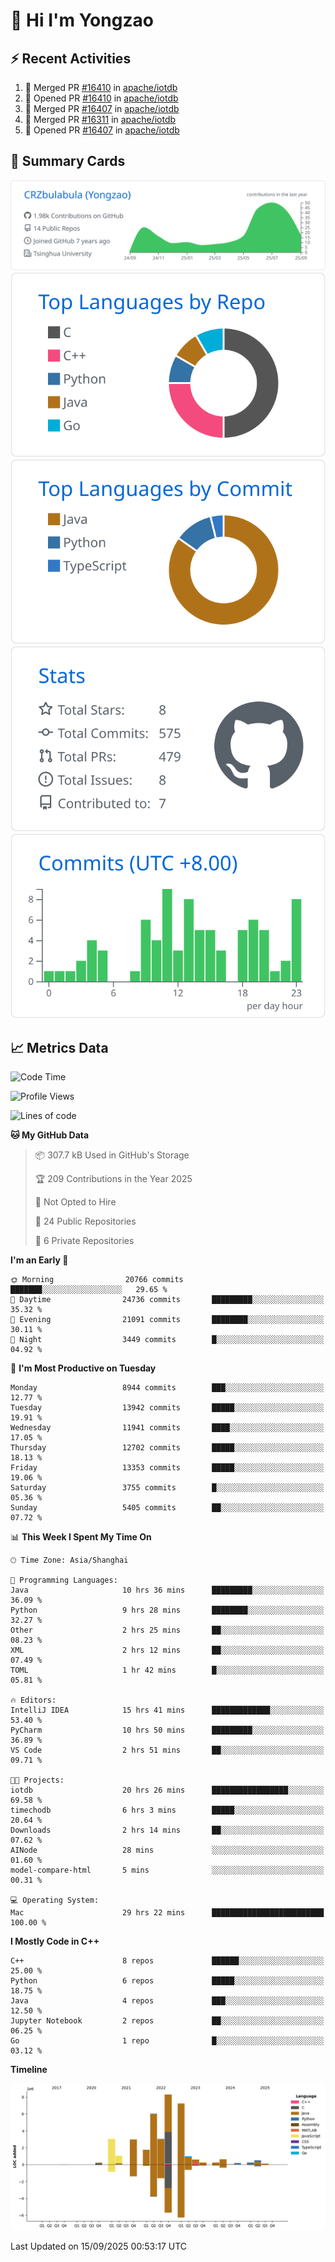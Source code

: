 # 👋 Hi I'm Yongzao

## ⚡ Recent Activities
<!--START_SECTION:activity-->
1. 🎉 Merged PR [#16410](https://github.com/apache/iotdb/pull/16410) in [apache/iotdb](https://github.com/apache/iotdb)
2. 💪 Opened PR [#16410](https://github.com/apache/iotdb/pull/16410) in [apache/iotdb](https://github.com/apache/iotdb)
3. 🎉 Merged PR [#16407](https://github.com/apache/iotdb/pull/16407) in [apache/iotdb](https://github.com/apache/iotdb)
4. 🎉 Merged PR [#16311](https://github.com/apache/iotdb/pull/16311) in [apache/iotdb](https://github.com/apache/iotdb)
5. 💪 Opened PR [#16407](https://github.com/apache/iotdb/pull/16407) in [apache/iotdb](https://github.com/apache/iotdb)
<!--END_SECTION:activity-->

## 🎑 Summary Cards

[![](https://raw.githubusercontent.com/CRZbulabula/CRZbulabula/main/profile-summary-card-output/github/0-profile-details.svg)](https://github.com/vn7n24fzkq/github-profile-summary-cards)
[![](https://raw.githubusercontent.com/CRZbulabula/CRZbulabula/main/profile-summary-card-output/github/1-repos-per-language.svg)](https://github.com/vn7n24fzkq/github-profile-summary-cards) [![](https://raw.githubusercontent.com/CRZbulabula/CRZbulabula/main/profile-summary-card-output/github/2-most-commit-language.svg)](https://github.com/vn7n24fzkq/github-profile-summary-cards)
[![](https://raw.githubusercontent.com/CRZbulabula/CRZbulabula/main/profile-summary-card-output/github/3-stats.svg)](https://github.com/vn7n24fzkq/github-profile-summary-cards) [![](https://raw.githubusercontent.com/CRZbulabula/CRZbulabula/main/profile-summary-card-output/github/4-productive-time.svg)](https://github.com/vn7n24fzkq/github-profile-summary-cards)

## 📈 Metrics Data

<!--START_SECTION:waka-->
![Code Time](http://img.shields.io/badge/Code%20Time-1%2C207%20hrs%2015%20mins-blue)

![Profile Views](http://img.shields.io/badge/Profile%20Views-0-blue)

![Lines of code](https://img.shields.io/badge/From%20Hello%20World%20I%27ve%20Written-37.2%20million%20lines%20of%20code-blue)

**🐱 My GitHub Data** 

> 📦 307.7 kB Used in GitHub's Storage 
 > 
> 🏆 209 Contributions in the Year 2025
 > 
> 🚫 Not Opted to Hire
 > 
> 📜 24 Public Repositories 
 > 
> 🔑 6 Private Repositories 
 > 
**I'm an Early 🐤** 

```text
🌞 Morning                20766 commits       ███████░░░░░░░░░░░░░░░░░░   29.65 % 
🌆 Daytime                24736 commits       █████████░░░░░░░░░░░░░░░░   35.32 % 
🌃 Evening                21091 commits       ████████░░░░░░░░░░░░░░░░░   30.11 % 
🌙 Night                  3449 commits        █░░░░░░░░░░░░░░░░░░░░░░░░   04.92 % 
```
📅 **I'm Most Productive on Tuesday** 

```text
Monday                   8944 commits        ███░░░░░░░░░░░░░░░░░░░░░░   12.77 % 
Tuesday                  13942 commits       █████░░░░░░░░░░░░░░░░░░░░   19.91 % 
Wednesday                11941 commits       ████░░░░░░░░░░░░░░░░░░░░░   17.05 % 
Thursday                 12702 commits       █████░░░░░░░░░░░░░░░░░░░░   18.13 % 
Friday                   13353 commits       █████░░░░░░░░░░░░░░░░░░░░   19.06 % 
Saturday                 3755 commits        █░░░░░░░░░░░░░░░░░░░░░░░░   05.36 % 
Sunday                   5405 commits        ██░░░░░░░░░░░░░░░░░░░░░░░   07.72 % 
```


📊 **This Week I Spent My Time On** 

```text
🕑︎ Time Zone: Asia/Shanghai

💬 Programming Languages: 
Java                     10 hrs 36 mins      █████████░░░░░░░░░░░░░░░░   36.09 % 
Python                   9 hrs 28 mins       ████████░░░░░░░░░░░░░░░░░   32.27 % 
Other                    2 hrs 25 mins       ██░░░░░░░░░░░░░░░░░░░░░░░   08.23 % 
XML                      2 hrs 12 mins       ██░░░░░░░░░░░░░░░░░░░░░░░   07.49 % 
TOML                     1 hr 42 mins        █░░░░░░░░░░░░░░░░░░░░░░░░   05.81 % 

🔥 Editors: 
IntelliJ IDEA            15 hrs 41 mins      █████████████░░░░░░░░░░░░   53.40 % 
PyCharm                  10 hrs 50 mins      █████████░░░░░░░░░░░░░░░░   36.89 % 
VS Code                  2 hrs 51 mins       ██░░░░░░░░░░░░░░░░░░░░░░░   09.71 % 

🐱‍💻 Projects: 
iotdb                    20 hrs 26 mins      █████████████████░░░░░░░░   69.58 % 
timechodb                6 hrs 3 mins        █████░░░░░░░░░░░░░░░░░░░░   20.64 % 
Downloads                2 hrs 14 mins       ██░░░░░░░░░░░░░░░░░░░░░░░   07.62 % 
AINode                   28 mins             ░░░░░░░░░░░░░░░░░░░░░░░░░   01.60 % 
model-compare-html       5 mins              ░░░░░░░░░░░░░░░░░░░░░░░░░   00.31 % 

💻 Operating System: 
Mac                      29 hrs 22 mins      █████████████████████████   100.00 % 
```

**I Mostly Code in C++** 

```text
C++                      8 repos             ██████░░░░░░░░░░░░░░░░░░░   25.00 % 
Python                   6 repos             █████░░░░░░░░░░░░░░░░░░░░   18.75 % 
Java                     4 repos             ███░░░░░░░░░░░░░░░░░░░░░░   12.50 % 
Jupyter Notebook         2 repos             ██░░░░░░░░░░░░░░░░░░░░░░░   06.25 % 
Go                       1 repo              █░░░░░░░░░░░░░░░░░░░░░░░░   03.12 % 
```



**Timeline**

![Lines of Code chart](https://raw.githubusercontent.com/CRZbulabula/CRZbulabula/main/assets/bar_graph.png)


 Last Updated on 15/09/2025 00:53:17 UTC
<!--END_SECTION:waka-->

